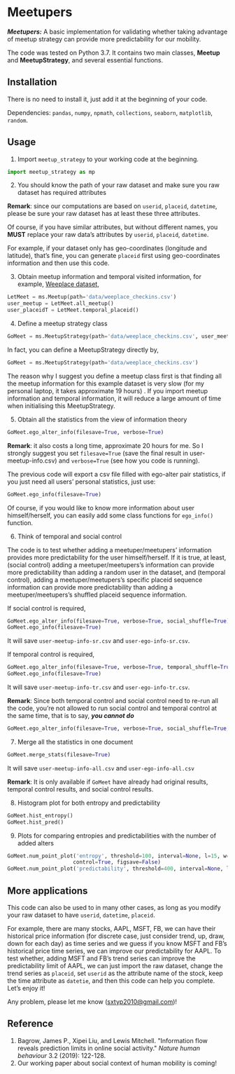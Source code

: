 # Meetupers

***Meetupers:*** A basic implementation for validating whether taking advantage of meetup strategy can provide more predictability for our mobility.



The code was tested on Python 3.7. It contains two main classes, **Meetup** and **MeetupStrategy**, and several essential functions.



## Installation

There is no need to install it, just add it at the beginning of your code.



Dependencies: `pandas`, `numpy`, `npmath`, `collections`, `seaborn`, `matplotlib`, `random`.



## Usage

1. Import `meetup_strategy` to your working code at the beginning.

```python
import meetup_strategy as mp
```

2. You should know the path of your raw dataset and make sure you raw dataset has required attributes

**Remark**: since our computations are based on `userid`, `placeid`, `datetime`, please be sure your raw dataset has at least these three attributes.

Of course, if you have similar attributes, but without different names, you **MUST** replace your raw data’s attributes by `userid`, `placeid`, `datetime`. 

For example, if your dataset only has geo-coordinates (longitude and latitude), that’s fine, you can generate `placeid` first using geo-coordinates information and then use this code.

3. Obtain meetup information and temporal visited information, for example, [Weeplace dataset](https://drive.google.com/file/d/0BzpKyxX1dqTYYzRmUXRZMWloblU/view),

```python
LetMeet = ms.Meetup(path='data/weeplace_checkins.csv')
user_meetup = LetMeet.all_meetup()
user_placeidT = LetMeet.temporal_placeid()
```

4. Define a meetup strategy class

```python
GoMeet = ms.MeetupStrategy(path='data/weeplace_checkins.csv', user_meetup=user_meetup, placeidT=user_placeidT)
```

In fact, you can define a MeetupStrategy directly by,

```python
GoMeet = ms.MeetupStrategy(path='data/weeplace_checkins.csv')
```

The reason why I suggest you define a meetup class first is that finding all the meetup information for this example dataset is very slow (for my personal laptop, it takes approximate 19 hours) . If you import meetup information and temporal information, it will reduce a large amount of time when initialising this MeetupStrategy.

5. Obtain all the statistics from the view of information theory

```python
GoMeet.ego_alter_info(filesave=True, verbose=True)
```

**Remark**: it also costs a long time, approximate 20 hours for me. So I strongly suggest you set `filesave=True` (save the final result in user-meetup-info.csv) and `verbose=True` (see how you code is running).

The previous code will export a csv file filled with ego-alter pair statistics, if you just need all users’ personal statistics, just use:

```python
GoMeet.ego_info(filesave=True)
```

Of course, if you would like to know more information about user himself/herself, you can easily add some class functions for `ego_info()` function.

6. Think of temporal and social control

The code is to test whether adding a meetuper/meetupers’ information provides more predictability for the user himself/herself. If it is true, at least, (social control) adding a meetuper/meetupers’s information can provide more predictability than adding a random user in the dataset, and (temporal control), adding a meetuper/meetupers’s specific placeid sequence information can provide more predictability than adding a meetuper/meetupers’s shuffled placeid sequence information. 

If social control is required, 

```python
GoMeet.ego_alter_info(filesave=True, verbose=True, social_shuffle=True)
GoMeet.ego_info(filesave=True)
```

It will save `user-meetup-info-sr.csv` and `user-ego-info-sr.csv`.

If temporal control is required,

```python
GoMeet.ego_alter_info(filesave=True, verbose=True, temporal_shuffle=True)
GoMeet.ego_info(filesave=True)
```

It will save `user-meetup-info-tr.csv` and `user-ego-info-tr.csv`.

**Remark**: Since both temporal control and social control need to re-run all the code, you’re not allowed to run social control and temporal control at the same time, that is to say, ***you cannot do***

```python
GoMeet.ego_alter_info(filesave=True, verbose=True, social_shuffle=True, temporal_shuffle=True)
```

7. Merge all the statistics in one document

```python
GoMeet.merge_stats(filesave=True)
```

It will save `user-meetup-info-all.csv` and `user-ego-info-all.csv`

**Remark**: It is only available if `GoMeet` have already had original results, temporal control results, and social control results.

8. Histogram plot for both entropy and predictability

```python
GoMeet.hist_entropy()
GoMeet.hist_pred()
```

9. Plots for comparing entropies and predictabilities with the number of added alters

```python
GoMeet.num_point_plot('entropy', threshold=100, interval=None, l=15, w=6, mode='paper',
                     control=True, figsave=False)
GoMeet.num_point_plot('predictability', threshold=400, interval=None, l=15, w=6, mode='paper', control=True, figsave=False)
```



## More applications

This code can also be used to in many other cases, as long as you modify your raw dataset to have `userid`, `datetime`, `placeid`. 

For example, there are many stocks, AAPL, MSFT, FB, we can have their historical price information (for discrete case, just consider trend, up, draw, down for each day) as time series and we guess if you know MSFT and FB’s historical price time series, we can improve our predictability for AAPL.  To test whether, adding MSFT and FB’s trend series can improve the predictability limit of AAPL, we can just import the raw dataset, change the trend series as `placeid`, set `userid` as the attribute name of the stock, keep the time attribute as `datetie`, and then this code can help you complete. Let’s enjoy it!



Any problem, please let me know (sxtyp2010@gmail.com)!



## Reference



1. Bagrow, James P., Xipei Liu, and Lewis Mitchell. "Information flow reveals prediction limits in online social activity." *Nature human behaviour* 3.2 (2019): 122-128.
2.  Our working paper about social context of human mobility is coming!